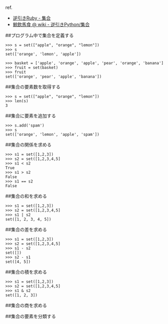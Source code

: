 ref. 

* [逆引きRuby - 集合](http://www.namaraii.com/rubytips/?%BD%B8%B9%E7)
* [鯨飲馬食 @ wiki - 逆引きPython/集合](http://www40.atwiki.jp/geiinbashoku/pages/17.html)


##プログラム中で集合を定義する

    >>> s = set(["apple", "orange", "lemon"])
    >>> s
    set(['orange', 'lemon', 'apple'])

    >>> basket = ['apple', 'orange', 'apple', 'pear', 'orange', 'banana']
    >>> fruit = set(basket)
    >>> fruit
    set(['orange', 'pear', 'apple', 'banana'])


##集合の要素数を取得する

    >>> s = set(["apple", "orange", "lemon"])
    >>> len(s)
    3

##集合に要素を追加する

    >>> s.add('spam')
    >>> s
    set(['orange', 'lemon', 'apple', 'spam'])

##集合の関係を求める

    >>> s1 = set([1,2,3])
    >>> s2 = set([1,2,3,4,5]
    >>> s1 < s2
    True
    >>> s1 > s2
    False
    >>> s1 == s2
    False


##集合の和を求める

    >>> s1 = set([1,2,3])
    >>> s2 = set([1,2,3,4,5]
    >>> s1 | s2
    set([1, 2, 3, 4, 5])

##集合の差を求める

    >>> s1 = set([1,2,3])
    >>> s2 = set([1,2,3,4,5]
    >>> s1 - s2
    set([])
    >>> s2 - s1
    set([4, 5])


##集合の積を求める

    >>> s1 = set([1,2,3])
    >>> s2 = set([1,2,3,4,5]
    >>> s1 & s2
    set([1, 2, 3])


##集合の商を求める


##集合の要素を分類する
